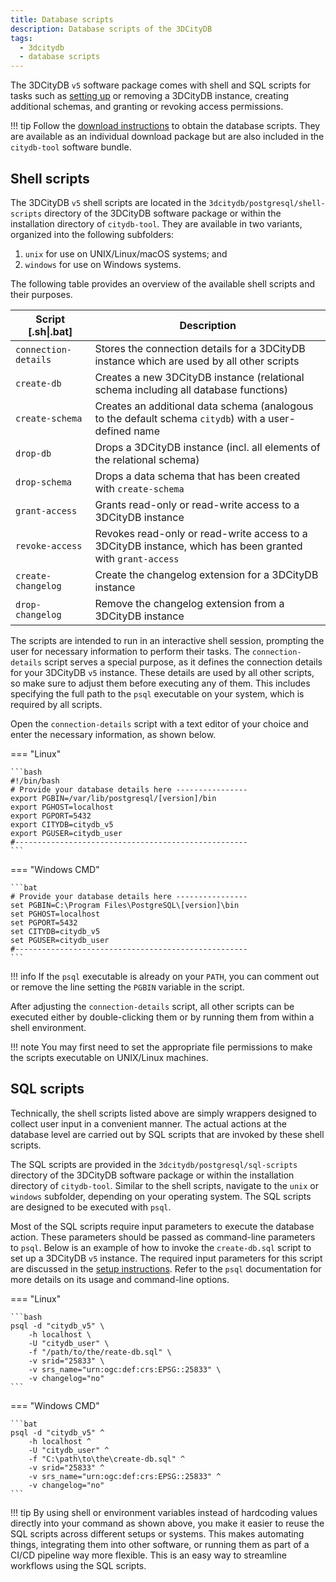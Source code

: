 ```yaml
---
title: Database scripts
description: Database scripts of the 3DCityDB
tags:
  - 3dcitydb
  - database scripts
---
```


The 3DCityDB `v5` software package comes with shell and SQL scripts for tasks such as
[setting up](../first-steps/setup.md#3dcitydb-setup-steps) or removing a 3DCityDB instance, creating
additional schemas, and granting or revoking access permissions. 

!!! tip
    Follow the [download instructions](../download.md) to obtain the database scripts. They are available as an individual
    download package but are also included in the `citydb-tool` software bundle.

## Shell scripts

The 3DCityDB `v5` shell scripts are located in the `3dcitydb/postgresql/shell-scripts` directory of the 3DCityDB
software package or within the installation directory of `citydb-tool`. They are available in two variants,
organized into the following subfolders:

1. `unix` for use on UNIX/Linux/macOS systems; and
2. `windows` for use on Windows systems.

The following table provides an overview of the available shell scripts and their purposes.

| Script [.sh\|.bat]   | Description                                                                                               |
|----------------------|-----------------------------------------------------------------------------------------------------------|
| `connection-details` | Stores the connection details for a 3DCityDB instance which are used by all other scripts                 |
| `create-db`          | Creates a new 3DCityDB instance (relational schema including all database functions)                      |
| `create-schema`      | Creates an additional data schema (analogous to the default schema `citydb`) with a user-defined name     |
| `drop-db`            | Drops a 3DCityDB instance (incl. all elements of the relational schema)                                   |
| `drop-schema`        | Drops a data schema that has been created with `create-schema`                                            |
| `grant-access`       | Grants read-only or read-write access to a 3DCityDB instance                                              |
| `revoke-access`      | Revokes read-only or read-write access to a 3DCityDB instance, which has been granted with `grant-access` |
| `create-changelog`   | Create the changelog extension for a 3DCityDB instance                                                    |
| `drop-changelog`     | Remove the changelog extension from a 3DCityDB instance                                                   |

The scripts are intended to run in an interactive shell session, prompting the user for necessary information to perform
their tasks. The `connection-details` script serves a special purpose, as it defines the connection details for your
3DCityDB `v5` instance. These details are used by all other scripts, so make sure to adjust them before executing any of
them. This includes specifying the full path to the `psql` executable on your system, which is required by all scripts.

Open the `connection-details` script with a text editor of your choice and enter the necessary information, as shown
below.

=== "Linux"

    ```bash
    #!/bin/bash
    # Provide your database details here ----------------
    export PGBIN=/var/lib/postgresql/[version]/bin
    export PGHOST=localhost
    export PGPORT=5432
    export CITYDB=citydb_v5
    export PGUSER=citydb_user
    #----------------------------------------------------
    ```

=== "Windows CMD"

    ```bat
    # Provide your database details here ----------------
    set PGBIN=C:\Program Files\PostgreSQL\[version]\bin
    set PGHOST=localhost
    set PGPORT=5432
    set CITYDB=citydb_v5
    set PGUSER=citydb_user
    #----------------------------------------------------
    ```

!!! info
    If the `psql` executable is already on your `PATH`, you can comment out or remove the line setting
    the `PGBIN` variable in the script.

After adjusting the `connection-details` script, all other scripts can be executed either by double-clicking them or by
running them from within a shell environment.

!!! note
    You may first need to set the appropriate file permissions to make the scripts executable on
    UNIX/Linux machines.

## SQL scripts

Technically, the shell scripts listed above are simply wrappers designed to collect user input in a convenient manner.
The actual actions at the database level are carried out by SQL scripts that are invoked by these shell scripts.

The SQL scripts are provided in the `3dcitydb/postgresql/sql-scripts` directory of the 3DCityDB software package
or within the installation directory of `citydb-tool`. Similar to the shell scripts, navigate to the `unix` or `windows`
subfolder, depending on your operating system. The SQL scripts are designed to be executed with `psql`.

Most of the SQL scripts require input parameters to execute the database action. These parameters should be
passed as command-line parameters to `psql`. Below is an example of how to invoke the `create-db.sql` script to set up
a 3DCityDB `v5` instance. The required input parameters for this script are discussed in the
[setup instructions](../first-steps/setup.md#3dcitydb-setup-steps). Refer to the `psql` documentation for more details
on its usage and command-line options.

=== "Linux"

    ```bash
    psql -d "citydb_v5" \
        -h localhost \
        -U "citydb_user" \
        -f "/path/to/the/reate-db.sql" \
        -v srid="25833" \
        -v srs_name="urn:ogc:def:crs:EPSG::25833" \
        -v changelog="no"
    ```

=== "Windows CMD"

    ```bat
    psql -d "citydb_v5" ^
        -h localhost ^
        -U "citydb_user" ^
        -f "C:\path\to\the\create-db.sql" ^
        -v srid="25833" ^
        -v srs_name="urn:ogc:def:crs:EPSG::25833" ^
        -v changelog="no"
    ```

!!! tip
    By using shell or environment variables instead of hardcoding values directly into your command as shown above, you make
    it easier to reuse the SQL scripts across different setups or systems. This makes automating things, integrating them
    into other software, or running them as part of a CI/CD pipeline way more flexible. This is an easy way to streamline
    workflows using the SQL scripts.